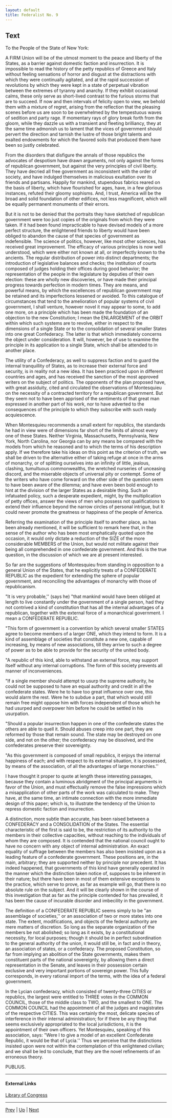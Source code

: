 ```yaml
---
layout: default
title: Federalist No. 9
---
```


## Text

To the People of the State of New York:

A FIRM Union will be of the utmost moment to the peace and liberty of the States, as a barrier against domestic faction and insurrection. It is impossible to read the history of the petty republics of Greece and Italy without feeling sensations of horror and disgust at the distractions with which they were continually agitated, and at the rapid succession of revolutions by which they were kept in a state of perpetual vibration between the extremes of tyranny and anarchy. If they exhibit occasional calms, these only serve as short-lived contrast to the furious storms that are to succeed. If now and then intervals of felicity open to view, we behold them with a mixture of regret, arising from the reflection that the pleasing scenes before us are soon to be overwhelmed by the tempestuous waves of sedition and party rage. If momentary rays of glory break forth from the gloom, while they dazzle us with a transient and fleeting brilliancy, they at the same time admonish us to lament that the vices of government should pervert the direction and tarnish the lustre of those bright talents and exalted endowments for which the favored soils that produced them have been so justly celebrated.

From the disorders that disfigure the annals of those republics the advocates of despotism have drawn arguments, not only against the forms of republican government, but against the very principles of civil liberty. They have decried all free government as inconsistent with the order of society, and have indulged themselves in malicious exultation over its friends and partisans. Happily for mankind, stupendous fabrics reared on the basis of liberty, which have flourished for ages, have, in a few glorious instances, refuted their gloomy sophisms. And, I trust, America will be the broad and solid foundation of other edifices, not less magnificent, which will be equally permanent monuments of their errors.

But it is not to be denied that the portraits they have sketched of republican government were too just copies of the originals from which they were taken. If it had been found impracticable to have devised models of a more perfect structure, the enlightened friends to liberty would have been obliged to abandon the cause of that species of government as indefensible. The science of politics, however, like most other sciences, has received great improvement. The efficacy of various principles is now well understood, which were either not known at all, or imperfectly known to the ancients. The regular distribution of power into distinct departments; the introduction of legislative balances and checks; the institution of courts composed of judges holding their offices during good behavior; the representation of the people in the legislature by deputies of their own election: these are wholly new discoveries, or have made their principal progress towards perfection in modern times. They are means, and powerful means, by which the excellences of republican government may be retained and its imperfections lessened or avoided. To this catalogue of circumstances that tend to the amelioration of popular systems of civil government, I shall venture, however novel it may appear to some, to add one more, on a principle which has been made the foundation of an objection to the new Constitution; I mean the ENLARGEMENT of the ORBIT within which such systems are to revolve, either in respect to the dimensions of a single State or to the consolidation of several smaller States into one great Confederacy. The latter is that which immediately concerns the object under consideration. It will, however, be of use to examine the principle in its application to a single State, which shall be attended to in another place.

The utility of a Confederacy, as well to suppress faction and to guard the internal tranquillity of States, as to increase their external force and security, is in reality not a new idea. It has been practiced upon in different countries and ages, and has received the sanction of the most approved writers on the subject of politics. The opponents of the plan proposed have, with great assiduity, cited and circulated the observations of Montesquieu on the necessity of a contracted territory for a republican government. But they seem not to have been apprised of the sentiments of that great man expressed in another part of his work, nor to have adverted to the consequences of the principle to which they subscribe with such ready acquiescence.

When Montesquieu recommends a small extent for republics, the standards he had in view were of dimensions far short of the limits of almost every one of these States. Neither Virginia, Massachusetts, Pennsylvania, New York, North Carolina, nor Georgia can by any means be compared with the models from which he reasoned and to which the terms of his description apply. If we therefore take his ideas on this point as the criterion of truth, we shall be driven to the alternative either of taking refuge at once in the arms of monarchy, or of splitting ourselves into an infinity of little, jealous, clashing, tumultuous commonwealths, the wretched nurseries of unceasing discord, and the miserable objects of universal pity or contempt. Some of the writers who have come forward on the other side of the question seem to have been aware of the dilemma; and have even been bold enough to hint at the division of the larger States as a desirable thing. Such an infatuated policy, such a desperate expedient, might, by the multiplication of petty offices, answer the views of men who possess not qualifications to extend their influence beyond the narrow circles of personal intrigue, but it could never promote the greatness or happiness of the people of America.

Referring the examination of the principle itself to another place, as has been already mentioned, it will be sufficient to remark here that, in the sense of the author who has been most emphatically quoted upon the occasion, it would only dictate a reduction of the SIZE of the more considerable MEMBERS of the Union, but would not militate against their being all comprehended in one confederate government. And this is the true question, in the discussion of which we are at present interested.

So far are the suggestions of Montesquieu from standing in opposition to a general Union of the States, that he explicitly treats of a CONFEDERATE REPUBLIC as the expedient for extending the sphere of popular government, and reconciling the advantages of monarchy with those of republicanism.

"It is very probable,'' (says he) "that mankind would have been obliged at length to live constantly under the government of a single person, had they not contrived a kind of constitution that has all the internal advantages of a republican, together with the external force of a monarchical government. I mean a CONFEDERATE REPUBLIC.

"This form of government is a convention by which several smaller STATES agree to become members of a larger ONE, which they intend to form. It is a kind of assemblage of societies that constitute a new one, capable of increasing, by means of new associations, till they arrive to such a degree of power as to be able to provide for the security of the united body.

"A republic of this kind, able to withstand an external force, may support itself without any internal corruptions. The form of this society prevents all manner of inconveniences.

"If a single member should attempt to usurp the supreme authority, he could not be supposed to have an equal authority and credit in all the confederate states. Were he to have too great influence over one, this would alarm the rest. Were he to subdue a part, that which would still remain free might oppose him with forces independent of those which he had usurped and overpower him before he could be settled in his usurpation.

"Should a popular insurrection happen in one of the confederate states the others are able to quell it. Should abuses creep into one part, they are reformed by those that remain sound. The state may be destroyed on one side, and not on the other; the confederacy may be dissolved, and the confederates preserve their sovereignty.

"As this government is composed of small republics, it enjoys the internal happiness of each; and with respect to its external situation, it is possessed, by means of the association, of all the advantages of large monarchies.''

I have thought it proper to quote at length these interesting passages, because they contain a luminous abridgment of the principal arguments in favor of the Union, and must effectually remove the false impressions which a misapplication of other parts of the work was calculated to make. They have, at the same time, an intimate connection with the more immediate design of this paper; which is, to illustrate the tendency of the Union to repress domestic faction and insurrection.

A distinction, more subtle than accurate, has been raised between a CONFEDERACY and a CONSOLIDATION of the States. The essential characteristic of the first is said to be, the restriction of its authority to the members in their collective capacities, without reaching to the individuals of whom they are composed. It is contended that the national council ought to have no concern with any object of internal administration. An exact equality of suffrage between the members has also been insisted upon as a leading feature of a confederate government. These positions are, in the main, arbitrary; they are supported neither by principle nor precedent. It has indeed happened, that governments of this kind have generally operated in the manner which the distinction taken notice of, supposes to be inherent in their nature; but there have been in most of them extensive exceptions to the practice, which serve to prove, as far as example will go, that there is no absolute rule on the subject. And it will be clearly shown in the course of this investigation that as far as the principle contended for has prevailed, it has been the cause of incurable disorder and imbecility in the government.

The definition of a CONFEDERATE REPUBLIC seems simply to be "an assemblage of societies,'' or an association of two or more states into one state. The extent, modifications, and objects of the federal authority are mere matters of discretion. So long as the separate organization of the members be not abolished; so long as it exists, by a constitutional necessity, for local purposes; though it should be in perfect subordination to the general authority of the union, it would still be, in fact and in theory, an association of states, or a confederacy. The proposed Constitution, so far from implying an abolition of the State governments, makes them constituent parts of the national sovereignty, by allowing them a direct representation in the Senate, and leaves in their possession certain exclusive and very important portions of sovereign power. This fully corresponds, in every rational import of the terms, with the idea of a federal government.

In the Lycian confederacy, which consisted of twenty-three CITIES or republics, the largest were entitled to THREE votes in the COMMON COUNCIL, those of the middle class to TWO, and the smallest to ONE. The COMMON COUNCIL had the appointment of all the judges and magistrates of the respective CITIES. This was certainly the most, delicate species of interference in their internal administration; for if there be any thing that seems exclusively appropriated to the local jurisdictions, it is the appointment of their own officers. Yet Montesquieu, speaking of this association, says: "Were I to give a model of an excellent Confederate Republic, it would be that of Lycia.'' Thus we perceive that the distinctions insisted upon were not within the contemplation of this enlightened civilian; and we shall be led to conclude, that they are the novel refinements of an erroneous theory.

PUBLIUS.

---
#### External Links
[Library of Congress]()

---

[Prev](8.md) | [Up](README.md) | [Next](10.md)
